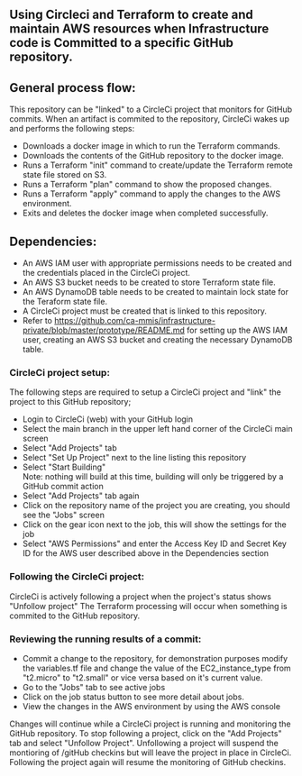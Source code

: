 ## Using Circleci and Terraform to create and maintain AWS resources when Infrastructure code is Committed to a specific GitHub repository.

## General process flow:
This repository can be "linked" to a CircleCi project that monitors for GitHub commits. When an artifact is commited to the repository, CircleCi wakes up and performs the following steps:

- Downloads a docker image in which to run the Terraform commands.
- Downloads the contents of the GitHub repository to the docker image.
- Runs a Terraform "init" command to create/update the Terraform remote state file stored on S3.
- Runs a Terraform "plan" command to show the proposed changes.
- Runs a Terraform "apply" command to apply the changes to the AWS environment.
- Exits and deletes the docker image when completed successfully.

## Dependencies:
- An AWS IAM user with appropriate permissions needs to be created and the credentials placed in the CircleCi project.
- An AWS S3 bucket needs to be created to store Terraform state file.
- An AWS DynamoDB table needs to be created to maintain lock state for the Teraform state file.
- A CircleCi project must be created that is linked to this repository.
- Refer to https://github.com/ca-mmis/infrastructure-private/blob/master/prototype/README.md for setting up the AWS IAM user, creating an AWS S3 bucket and creating the necessary DynamoDB table.

### CircleCi project setup:
The following steps are required to setup a CircleCi project and "link" the project to this GitHub repository;

- Login to CircleCi (web) with your GitHub login
- Select the main branch in the upper left hand corner of the CircleCi main screen
- Select "Add Projects" tab
- Select "Set Up Project" next to the line listing this repository
- Select "Start Building"  
  Note: nothing will build at this time, building will only be triggered by a GitHub commit action
- Select "Add Projects" tab again
- Click on the repository name of the project you are creating, you should see the "Jobs" screen
- Click on the gear icon next to the job, this will show the settings for the job
- Select "AWS Permissions" and enter the Access Key ID and Secret Key ID for the AWS user described above in the Dependencies section

### Following the CircleCi project:

CircleCi is actively following a project when the project's status shows "Unfollow project"
The Terraform processing will occur when something is commited to the GitHub repository.

### Reviewing the running results of a commit:

- Commit a change to the repository, for demonstration purposes modify the variables.tf file and change the value of the EC2_instance_type from "t2.micro" to "t2.small" or vice versa based on it's current value.
- Go to the "Jobs" tab to see active jobs
- Click on the job status button to see more detail about jobs.
- View the changes in the AWS environment by using the AWS console

Changes will continue while a CircleCi project is running and monitoring the GitHub repository.
To stop following a project, click on the "Add Projects" tab and select "Unfollow Project". Unfollowing a project will suspend the montioring of /gitHub checkins but will leave the project in place in CircleCi. Following the project again will resume the monitoring of GitHub checkins.

